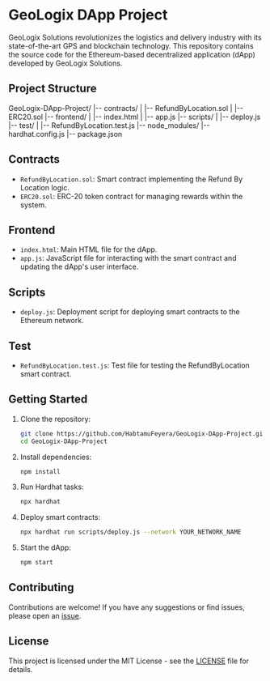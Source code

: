 # GeoLogix DApp Project

GeoLogix Solutions revolutionizes the logistics and delivery industry with its state-of-the-art GPS and blockchain technology. This repository contains the source code for the Ethereum-based decentralized application (dApp) developed by GeoLogix Solutions.

## Project Structure

GeoLogix-DApp-Project/
|-- contracts/
| |-- RefundByLocation.sol
| |-- ERC20.sol
|-- frontend/
| |-- index.html
| |-- app.js
|-- scripts/
| |-- deploy.js
|-- test/
| |-- RefundByLocation.test.js
|-- node_modules/
|-- hardhat.config.js
|-- package.json


## Contracts

- `RefundByLocation.sol`: Smart contract implementing the Refund By Location logic.
- `ERC20.sol`: ERC-20 token contract for managing rewards within the system.

## Frontend

- `index.html`: Main HTML file for the dApp.
- `app.js`: JavaScript file for interacting with the smart contract and updating the dApp's user interface.

## Scripts

- `deploy.js`: Deployment script for deploying smart contracts to the Ethereum network.

## Test

- `RefundByLocation.test.js`: Test file for testing the RefundByLocation smart contract.

## Getting Started

1. Clone the repository:

    ```bash
    git clone https://github.com/HabtamuFeyera/GeoLogix-DApp-Project.git
    cd GeoLogix-DApp-Project
    ```

2. Install dependencies:

    ```bash
    npm install
    ```

3. Run Hardhat tasks:

    ```bash
    npx hardhat
    ```

4. Deploy smart contracts:

    ```bash
    npx hardhat run scripts/deploy.js --network YOUR_NETWORK_NAME
    ```

5. Start the dApp:

    ```bash
    npm start
    ```

## Contributing

Contributions are welcome! If you have any suggestions or find issues, please open an [issue](https://github.com/HabtamuFeyera/GeoLogix-DApp-Project.git).
## License

This project is licensed under the MIT License - see the [LICENSE](LICENSE) file for details.
